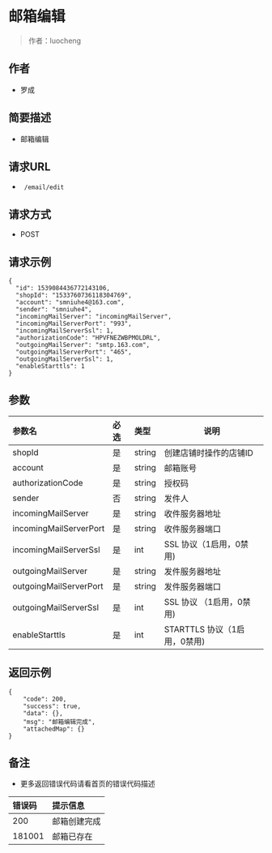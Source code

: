 # 邮箱编辑

> 作者：luocheng

## 作者

- 罗成
    
## 简要描述

- 邮箱编辑

## 请求URL
- ` /email/edit`
  
## 请求方式
- POST 

## 请求示例
```
{
  "id": 1539084436772143106,
  "shopId": "1533760736118304769",
  "account": "smniuhe4@163.com",
  "sender": "smniuhe4",
  "incomingMailServer": "incomingMailServer",
  "incomingMailServerPort": "993",
  "incomingMailServerSsl": 1,
  "authorizationCode": "HPVFNEZWBPMOLDRL",
  "outgoingMailServer": "smtp.163.com",
  "outgoingMailServerPort": "465",
  "outgoingMailServerSsl": 1,
  "enableStarttls": 1
}

```


## 参数

|参数名|必选|类型|说明|
|:----    |:---|:----- |-----   |
|shopId |是  |string | 创建店铺时操作的店铺ID   |
|account |是  |string | 邮箱账号    |
|authorizationCode |是  |string | 授权码    |
|sender |否  |string | 发件人  |
|incomingMailServer |是 |string |收件服务器地址  |
|incomingMailServerPort |是  |string | 收件服务器端口  |
|incomingMailServerSsl |是  |int | SSL 协议（1启用，0禁用)  |
|outgoingMailServer |是 |string |发件服务器地址  |
|outgoingMailServerPort |是  |string | 发件服务器端口  |
|outgoingMailServerSsl |是  |int | SSL 协议 （1启用，0禁用) |
|enableStarttls |是  |int | STARTTLS 协议（1启用，0禁用) |


## 返回示例 

``` 
{
    "code": 200,
    "success": true,
    "data": {},
    "msg": "邮箱编辑完成",
    "attachedMap": {}
}
```





## 备注 

- 更多返回错误代码请看首页的错误代码描述

|错误码|提示信息|
|:----    |:---|
|200 |邮箱创建完成  |
|181001 |邮箱已存在  |